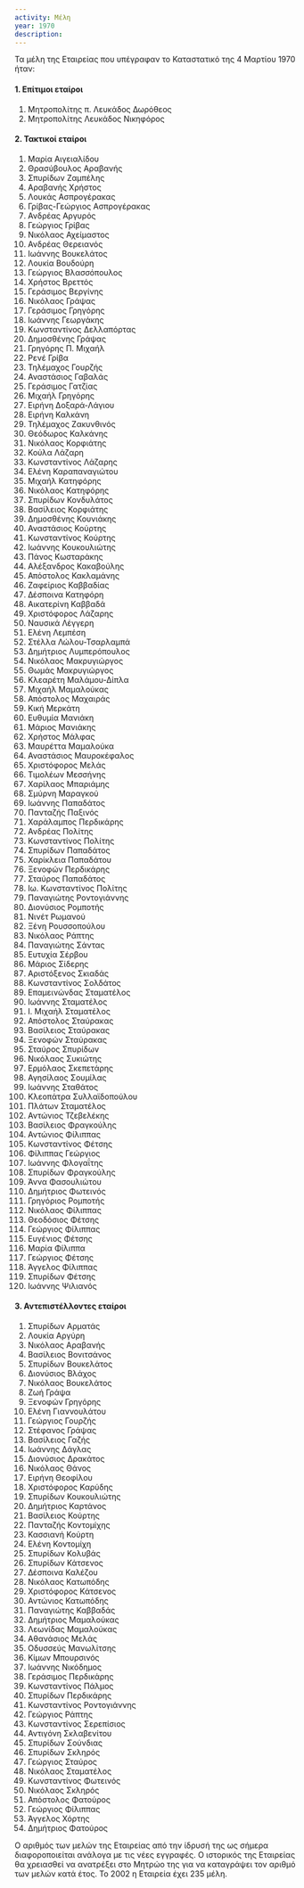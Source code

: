 ```yaml
---
activity: Μέλη
year: 1970
description: 
---
```


Τα μέλη της Εταιρείας που υπέγραφαν το Καταστατικό της 4 Μαρτίου 1970 ήταν:

#### 1. Επίτιμοι εταίροι 

1. Μητροπολίτης π. Λευκάδος Δωρόθεος 
1. Μητροπολίτης Λευκάδος Νικηφόρος

#### 2. Τακτικοί εταίροι 

1. Μαρία Αιγειαλίδου
1. Θρασύβουλος Αραβανής
1. Σπυρίδων Ζαμπέλης
1. Αραβανής Χρήστος
1. Λουκάς Ασπρογέρακας
1. Γρίβας-Γεώργιος Ασπρογέρακας
1. Ανδρέας Αργυρός
1. Γεώργιος Γρίβας
1. Νικόλαος Αχείμαστος
1. Ανδρέας Θερειανός
1. Ιωάννης Βουκελάτος
1. Λουκία Βουδούρη
1. Γεώργιος Βλασσόπουλος
1. Χρήστος Βρεττός
1. Γεράσιμος Βεργίνης
1. Νικόλαος Γράψας
1. Γεράσιμος Γρηγόρης
1. Ιωάννης Γεωργάκης
1. Κωνσταντίνος Δελλαπόρτας
1. Δημοσθένης Γράψας
1. Γρηγόρης Π. Μιχαήλ
1. Ρενέ Γρίβα
1. Τηλέμαχος Γουρζής
1. Αναστάσιος Γαβαλάς
1. Γεράσιμος Γατζίας
1. Μιχαήλ Γρηγόρης
1. Ειρήνη Δοξαρά-Λάγιου
1. Ειρήνη Καλκάνη
1. Τηλέμαχος Ζακυνθινός
1. Θεόδωρος Καλκάνης
1. Νικόλαος Κορφιάτης
1. Κούλα Λάζαρη
1. Κωνσταντίνος Λάζαρης
1. Ελένη Καραπαναγιώτου
1. Μιχαήλ Κατηφόρης
1. Νικόλαος Κατηφόρης
1. Σπυρίδων Κονδυλάτος
1. Βασίλειος Κορφιάτης
1. Δημοσθένης Κουνιάκης
1. Αναστάσιος Κούρτης
1. Κωνσταντίνος Κούρτης
1. Ιωάννης Κουκουλιώτης
1. Πάνος Κωσταράκης
1. Αλέξανδρος Κακαβούλης
1. Απόστολος Κακλαμάνης
1. Ζαφείριος Καββαδίας
1. Δέσποινα Κατηφόρη
1. Αικατερίνη Καββαδά
1. Χριστόφορος Λάζαρης
1. Ναυσικά Λέγγερη
1. Ελένη Λεμπέση
1. Στέλλα Λώλου-Τσαρλαμπά
1. Δημήτριος Λυμπερόπουλος
1. Νικόλαος Μακρυγιώργος
1. Θωμάς Μακρυγιώργος
1. Κλεαρέτη Μαλάμου-Δίπλα
1. Μιχαήλ Μαμαλούκας
1. Απόστολος Μαχαιράς
1. Κική Μερκάτη
1. Ευθυμία Μανιάκη
1. Μάριος Μανιάκης
1. Χρήστος Μάλφας
1. Μαυρέττα Μαμαλούκα
1. Αναστάσιος Μαυροκέφαλος
1. Χριστόφορος Μελάς
1. Τιμολέων Μεσσήνης
1. Χαρίλαος Μπαριάμης
1. Σμύρνη Μαραγκού
1. Ιωάννης Παπαδάτος
1. Πανταζής Παξινός
1. Χαράλαμπος Περδικάρης
1. Ανδρέας Πολίτης
1. Κωνσταντίνος Πολίτης
1. Σπυρίδων Παπαδάτος
1. Χαρίκλεια Παπαδάτου
1. Ξενοφών Περδικάρης
1. Σταύρος Παπαδάτος
1. Ιω. Κωνσταντίνος Πολίτης
1. Παναγιώτης Ροντογιάννης
1. Διονύσιος Ρομποτής
1. Νινέτ Ρωμανού
1. Ξένη Ρουσσοπούλου
1. Νικόλαος Ράπτης
1. Παναγιώτης Σάντας
1. Ευτυχία Σέρβου
1. Μάριος Σίδερης
1. Αριστόξενος Σκιαδάς
1. Κωνσταντίνος Σολδάτος
1. Επαμεινώνδας Σταματέλος
1. Ιωάννης Σταματέλος
1. I. Μιχαήλ Σταματέλος
1. Απόστολος Σταύρακας
1. Βασίλειος Σταύρακας
1. Ξενοφών Σταύρακας
1. Σταύρος Σπυρίδων
1. Νικόλαος Συκιώτης
1. Ερμόλαος Σκεπετάρης
1. Αγησίλαος Σουμίλας
1. Ιωάννης Σταθάτος
1. Κλεοπάτρα Συλλαϊδοπούλου
1. Πλάτων Σταματέλος
1. Αντώνιος Τζεβελέκης
1. Βασίλειος Φραγκούλης
1. Αντώνιος Φίλιππας
1. Κωνσταντίνος Φέτσης
1. Φίλιππας Γεώργιος
1. Ιωάννης Φλογαΐτης
1. Σπυρίδων Φραγκούλης
1. Άννα Φασουλιώτου
1. Δημήτριος Φωτεινός
1. Γρηγόριος Ρομποτής
1. Νικόλαος Φίλιππας
1. Θεοδόσιος Φέτσης
1. Γεώργιος Φίλιππας
1. Ευγένιος Φέτσης
1. Μαρία Φίλιππα
1. Γεώργιος Φέτσης
1. Άγγελος Φίλιππας
1. Σπυρίδων Φέτσης
1. Ιωάννης Ψιλιανός

#### 3. Αντεπιστέλλοντες εταίροι 

1. Σπυρίδων Αρματάς
1. Λουκία Αργύρη
1. Νικόλαος Αραβανής
1. Βασίλειος Βονιτσάνος
1. Σπυρίδων Βουκελάτος
1. Διονύσιος Βλάχος
1. Νικόλαος Βουκελάτος
1. Ζωή Γράψα
1. Ξενοφών Γρηγόρης
1. Ελένη Γιαννουλάτου
1. Γεώργιος Γουρζής
1. Στέφανος Γράψας
1. Βασίλειος Γαζής
1. Ιωάννης Δάγλας
1. Διονύσιος Δρακάτος
1. Νικόλαος Θάνος
1. Ειρήνη Θεοφίλου
1. Χριστόφορος Καρύδης
1. Σπυρίδων Κουκουλιώτης
1. Δημήτριος Καρτάνος
1. Βασίλειος Κούρτης
1. Πανταζής Κοντομίχης
1. Κασσιανή Κούρτη
1. Ελένη Κοντομίχη
1. Σπυρίδων Κολυβάς
1. Σπυρίδων Κάτσενος
1. Δέσποινα Καλέζου
1. Νικόλαος Κατωπόδης
1. Χριστόφορος Κάτσενος
1. Αντώνιος Κατωπόδης
1. Παναγιώτης Καββαδάς
1. Δημήτριος Μαμαλούκας
1. Λεωνίδας Μαμαλούκας
1. Αθανάσιος Μελάς
1. Οδυσσεύς Μανωλίτσης
1. Κίμων Μπουρσινός
1. Ιωάννης Νικόδημος
1. Γεράσιμος Περδικάρης
1. Κωνσταντίνος Πάλμος
1. Σπυρίδων Περδικάρης
1. Κωνσταντίνος Ροντογιάννης
1. Γεώργιος Ράπτης
1. Κωνσταντίνος Σερεπίσιος
1. Αντιγόνη Σκλαβενίτου
1. Σπυρίδων Σούνδιας
1. Σπυρίδων Σκληρός
1. Γεώργιος Σταύρος
1. Νικόλαος Σταματέλος
1. Κωνσταντίνος Φωτεινός
1. Νικόλαος Σκληρός
1. Απόστολος Φατούρος
1. Γεώργιος Φίλιππας
1. Άγγελος Χόρτης
1. Δημήτριος Φατούρος

Ο αριθμός των μελών της Εταιρείας από την ίδρυσή της ως σήμερα διαφοροποιείται ανάλογα με τις νέες εγγραφές. Ο ιστορικός της Εταιρείας θα χρειασθεί να ανατρέξει στο Μητρώο της για να καταγράψει τον αριθμό των μελών κατά έτος. To 2002 η Εταιρεία έχει 235 μέλη.

